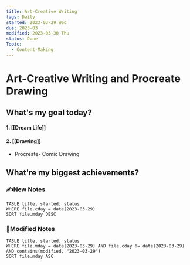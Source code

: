 ```yaml
---
title: Art-Creative Writing
tags: Daily
started: 2023-03-29 Wed
due: 2023-03
modified: 2023-03-30 Thu
status: Done
Topic:
  - Content-Making
---
```

# Art-Creative Writing and Procreate Drawing
## What's my goal today?
#### 1. [[Dream Life]]
#### 2. [[Drawing]]
- Procreate- Comic Drawing
## What're my biggest achievements?
### ✍️New Notes

```dataview
TABLE title, started, status
WHERE file.cday = date(2023-03-29)
SORT file.mday DESC
```

### 📝Modified Notes

```dataview
TABLE title, started, status
WHERE file.mday = date(2023-03-29) AND file.cday != date(2023-03-29) AND contains(modified, "2023-03-29")
SORT file.mday ASC
```


